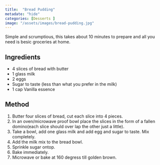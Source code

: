 ```yaml
---
title:  "Bread Pudding"
metadate: "hide"
categories: [Desserts ]
image: "/assets/images/bread-pudding.jpg"
---
```


Simple and scrumptious, this takes about 10 minutes to prepare and all you need is besic groceries at home.  

## Ingredients

- 4 slices of bread with butter
- 1 glass milk
- 2 eggs
- Sugar to taste (less than what you prefer in the milk)
- 1 cap Vanilla essence

## Method

1. Butter four slices of bread, cut each slice into 4 pieces.
2. In an oven/microwave proof bowl place the slices in the form of a fallen domino(each slice should over lap the other just a little).
3. Take a bowl, add one glass milk and add egg and sugar to taste. Mix completely.
4. Add the milk mix to the bread bowl.
5. Sprinkle sugar ontop.
6. Bake immediately.
7. Microwave or bake at 160 degress till golden brown.


